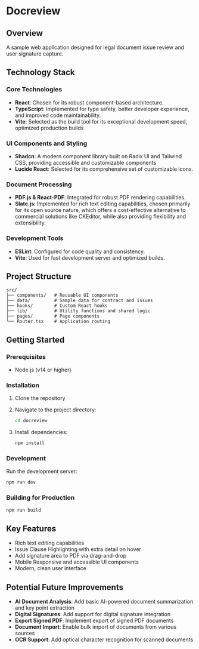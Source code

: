 # Docreview

## Overview
A sample web application designed for legal document issue review and user signature capture.

## Technology Stack

### Core Technologies
- **React**: Chosen for its robust component-based architecture.
- **TypeScript**: Implemented for type safety, better developer experience, and improved code maintainability.
- **Vite**: Selected as the build tool for its exceptional development speed, optimized production builds

### UI Components and Styling
- **Shadcn**: A modern component library built on Radix UI and Tailwind CSS, providing accessible and customizable components
- **Lucide React**: Selected for its comprehensive set of customizable icons.

### Document Processing
- **PDF.js & React-PDF**: Integrated for robust PDF rendering capabilities.
- **Slate.js**: Implemented for rich text editing capabilities, chosen primarily for its open source nature, which offers a cost-effective alternative to commercial solutions like CKEditor, while also providing flexibility and extensibility.

### Development Tools
- **ESLint**: Configured for code quality and consistency.
- **Vite**: Used for fast development server and optimized builds.

## Project Structure
```
src/
├── components/   # Reusable UI components
├── data/         # Sample data for contract and issues  
├── hooks/        # Custom React hooks
├── lib/          # Utility functions and shared logic
├── pages/        # Page components
└── Router.tsx    # Application routing
```

## Getting Started

### Prerequisites
- Node.js (v14 or higher)

### Installation
1. Clone the repository
2. Navigate to the project directory:

   ```bash
   cd docreview
   ```
3. Install dependencies:

   ```bash
   npm install
   ```

### Development
Run the development server:
```bash
npm run dev
```

### Building for Production
```bash
npm run build
```

## Key Features
- Rich text editing capabilities
- Issue Clause Highlighting with extra detail on hover
- Add signature area to PDF via drag-and-drop
- Mobile Responsive and accessible UI components
- Modern, clean user interface


## Potential Future Improvements
- **AI Document Analysis**: Add basic AI-powered document summarization and key point extraction
- **Digital Signatures**: Add support for digital signature integration
- **Export Signed PDF**: Implement export of signed PDF documents
- **Document Import**: Enable bulk import of documents from various sources
- **OCR Support**: Add optical character recognition for scanned documents
